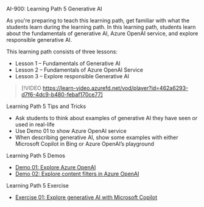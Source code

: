 

AI-900: Learning Path 5 Generative AI

As you're preparing to teach this learning path, get familiar with what the students learn during the learning path. In this learning path, students learn about the fundamentals of generative AI, Azure OpenAI service, and explore responsible generative AI.

This learning path consists of three lessons: 
- Lesson 1 – Fundamentals of Generative AI
- Lesson 2 – Fundamentals of Azure OpenAI Service
- Lesson 3 – Explore responsible Generative AI
 
 > [!VIDEO https://learn-video.azurefd.net/vod/player?id=462a6293-d7f6-4dc9-b480-febaf170ce77]

Learning Path 5 Tips and Tricks
- Ask students to think about examples of generative AI they have seen or used in real-life
- Use Demo 01 to show Azure OpenAI service
- When describing generative AI, show some examples with either Microsoft Copilot in Bing or Azure OpenAI’s playground

Learning Path 5 Demos
- [Demo 01: Explore Azure OpenAI](https://aka.ms/ai900-azure-openai)
- [Demo 02: Explore content filters in Azure OpenAI](https://aka.ms/ai900-content-filters)

Learning Path 5 Exercise
- [Exercise 01: Explore generative AI with Microsoft Copilot](https://aka.ms/ai900-bing-copilot)